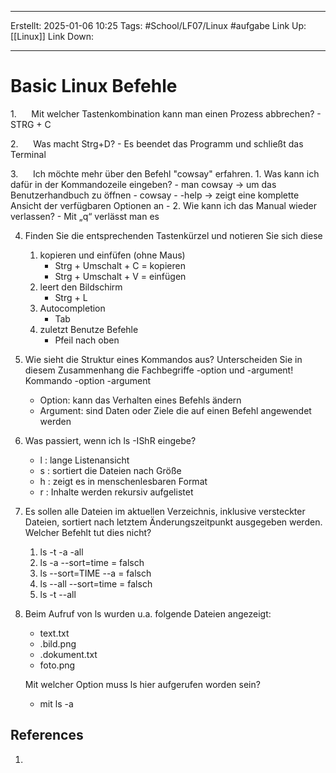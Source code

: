 
--- 
Erstellt: 2025-01-06    10:25 
Tags: #School/LF07/Linux #aufgabe 
Link Up: [[Linux]] 
Link Down:

--- 
# Basic Linux Befehle
1.      Mit welcher Tastenkombination kann man einen Prozess abbrechen?
	- STRG + C

2.      Was macht Strg+D?
	- Es beendet das Programm und schließt das Terminal

3.      Ich möchte mehr über den Befehl "cowsay" erfahren.
	1. Was kann ich dafür in der Kommandozeile eingeben?
		- man cowsay -> um das Benutzerhandbuch zu öffnen
		- cowsay - -help -> zeigt eine komplette Ansicht der verfügbaren Optionen an
		- 
	2. Wie kann ich das Manual wieder verlassen?
		- Mit „q“ verlässt man es

4. Finden Sie die entsprechenden Tastenkürzel und notieren Sie sich diese
	1. kopieren und einfüfen (ohne Maus)
		- Strg + Umschalt + C  = kopieren
		- Strg + Umschalt + V = einfügen
	2. leert den Bildschirm
		- Strg + L
	3.  Autocompletion
		- Tab
	4. zuletzt Benutze Befehle
		- Pfeil nach oben
5.  Wie sieht die Struktur eines Kommandos aus? Unterscheiden Sie in diesem Zusammenhang die Fachbegriffe -option und -argument!
		Kommando -option -argument
	- Option: kann das Verhalten eines Befehls ändern
	- Argument: sind Daten oder Ziele die auf einen Befehl angewendet werden

6. Was passiert, wenn ich ls -IShR eingebe?
	- l : lange Listenansicht
	- s : sortiert die Dateien nach Größe
	- h : zeigt es in menschenlesbaren Format
	- r : Inhalte werden rekursiv aufgelistet

7. Es sollen alle Dateien im aktuellen Verzeichnis, inklusive versteckter Dateien, sortiert nach letztem Änderungszeitpunkt ausgegeben werden. Welcher Befehlt tut dies nicht?
	1. ls -t -a -all
	2. ls -a --sort=time = falsch
	3. ls --sort=TIME --a = falsch
	4. ls --all --sort=time = falsch
	5. ls -t --all

8. Beim Aufruf von ls wurden u.a. folgende Dateien angezeigt:
	- text.txt
	- .bild.png
	- .dokument.txt
	- foto.png
	
	Mit welcher Option muss ls hier aufgerufen worden sein?
	-  mit ls -a


## References
1. 
